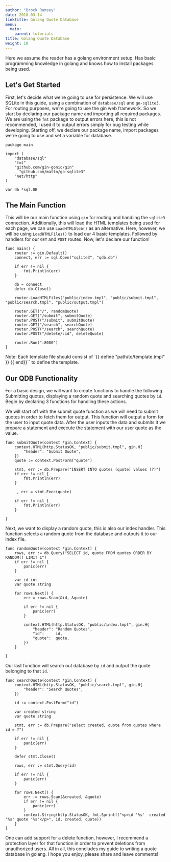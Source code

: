 ```yaml
---
author: "Brock Ramsey"
date: 2018-03-14
linktitle: Golang Quote Database
menu:
  main:
    parent: tutorials
title: Golang Quote Database
weight: 10
---
```

Here we assume the reader has a golang environment setup. Has basic programming knowledge in golang and knows how to install packages being used.

## Let's Get Started
First, let's decide what we're going to use for persistence. We will use SQLite in this guide, using a combination of `database/sql` and `go-sqlite3`. For routing purposes, we're going to use the gin web framework. So we start by declaring our package name and importing all required packages. We are using the `fmt` package to output errors here, this is not recommended, I used it to output errors simply for bug testing while developing. Starting off, we declare our package name, import packages we're going to use and set a variable for database.
```
package main

import (
    "database/sql"
    "fmt"
    "github.com/gin-gonic/gin"
    _ "github.com/mattn/go-sqlite3"
    "net/http"
)

var db *sql.DB
```
## The Main Function
This will be our main function using `gin` for routing and handling the `sqlite3` connection. Additionally, this will load the HTML templates being used for each page, we can use `LoadHTMLGlob()` as an alternative. Here, however, we will be using `LoadHTMLFiles()` to load our 4 basic templates. Followed by handlers for our `GET` and `POST` routes. Now, let's declare our function!
```
func main() {
    router := gin.Default()
    connect, err := sql.Open("sqlite3", "qdb.db")

    if err != nil {
        fmt.Println(err)
    }

    db = connect
    defer db.Close()

    router.LoadHTMLFiles("public/index.tmpl", "public/submit.tmpl", "public/search.tmpl", "public/output.tmpl")

    router.GET("/", randomQuote)
    router.GET("/submit", submitQuote)
    router.POST("/submit", submitQuote)
    router.GET("/search", searchQuote)
    router.POST("/search", searchQuote)
    router.POST("/delete/:id", deleteQuote)

    router.Run(":8080")
}
```
Note: Each template file should consist of `{{ define "path/to/template.tmpl" }} <html></html> {{ end}}`` to define the template.

## Our QDB Functionality
For a basic design, we will want to create functions to handle the following. Submitting quotes, displaying a random quote and searching quotes by `id`. Begin by declaring 3 functions for handling these actions.

We will start off with the submit quote function as we will need to submit quotes in order to fetch them for output. This function will output a form for the user to input quote data. After the user inputs the data and submits it we prepare a statement and execute the statement with our user quote as the value.
```
func submitQuote(context *gin.Context) {
    context.HTML(http.StatusOK, "public/submit.tmpl", gin.H{
        "header": "Submit Quote",
    })
    quote := context.PostForm("quote")

    stmt, err := db.Prepare("INSERT INTO quotes (quote) values (?)")
    if err != nil {
        fmt.Println(err)
    }

    _, err = stmt.Exec(quote)

    if err != nil {
        fmt.Println(err)
    }

}
```
Next, we want to display a random quote, this is also our index handler. This function selects a random quote from the database and outputs it to our index file.
```
func randomQuote(context *gin.Context) {
    rows, err := db.Query("SELECT id, quote FROM quotes ORDER BY RANDOM() LIMIT 1")
    if err != nil {
        panic(err)
    }

    var id int
    var quote string

    for rows.Next() {
        err = rows.Scan(&id, &quote)

        if err != nil {
            panic(err)
        }

        context.HTML(http.StatusOK, "public/index.tmpl", gin.H{
            "header": "Random Quotes",
            "id":     id,
            "quote":  quote,
        })
    }

}
```
Our last function will search out database by `id` and output the quote belonging to that `id`.
```
func searchQuote(context *gin.Context) {
    context.HTML(http.StatusOK, "public/search.tmpl", gin.H{
        "header": "Search Quotes",
    })

    id := context.PostForm("id")

    var created string
    var quote string

    stmt, err := db.Prepare("select created, quote from quotes where id = ?")

    if err != nil {
        panic(err)
    }

    defer stmt.Close()

    rows, err := stmt.Query(id)

    if err != nil {
        panic(err)
    }

    for rows.Next() {
        err := rows.Scan(&created, &quote)
        if err != nil {
            panic(err)
        }
        context.String(http.StatusOK, fmt.Sprintf("<p>id '%s'  created '%s' quote '%s'</p>", id, created, quote))
    }
}
```
One can add support for a delete function, however, I recommend a protection layer for that function in order to prevent deletions from unauthorized users. All in all, this concludes my guide to writing a quote database in golang. I hope you enjoy, please share and leave comments!

